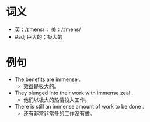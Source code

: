 # 词义
- 英：/ɪˈmens/； 美：/ɪˈmens/
- #adj 巨大的；极大的
# 例句
- The benefits are immense .
	- 效益是极大的。
- They plunged into their work with immense zeal .
	- 他们以极大的热情投入工作。
- There is still an immense amount of work to be done .
	- 还有非常非常多的工作没有做。
